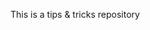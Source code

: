 
This is a tips & tricks repository

<!---
cbiertue/cbiertue is a ✨ special ✨ repository because its `README.md` (this file) appears on your GitHub profile.
You can click the Preview link to take a look at your changes.
--->
